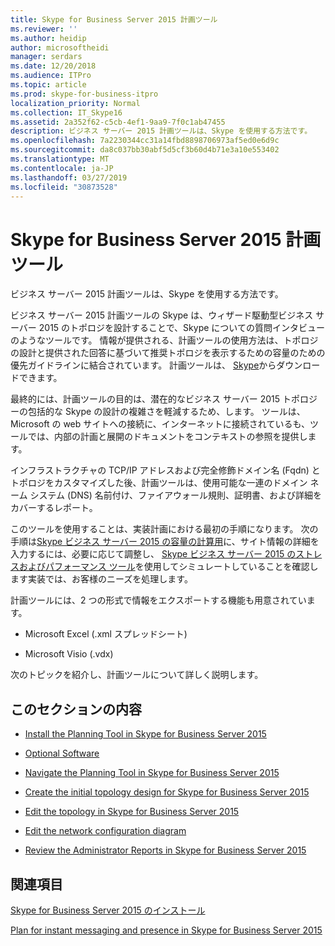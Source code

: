 ```yaml
---
title: Skype for Business Server 2015 計画ツール
ms.reviewer: ''
ms.author: heidip
author: microsoftheidi
manager: serdars
ms.date: 12/20/2018
ms.audience: ITPro
ms.topic: article
ms.prod: skype-for-business-itpro
localization_priority: Normal
ms.collection: IT_Skype16
ms.assetid: 2a352f62-c5cb-4ef1-9aa9-7f0c1ab47455
description: ビジネス サーバー 2015 計画ツールは、Skype を使用する方法です。
ms.openlocfilehash: 7a2230344cc31a14fbd8898706973af5ed0e6d9c
ms.sourcegitcommit: da8c037bb30abf5d5cf3b60d4b71e3a10e553402
ms.translationtype: MT
ms.contentlocale: ja-JP
ms.lasthandoff: 03/27/2019
ms.locfileid: "30873528"
---
```

# <a name="skype-for-business-server-2015-planning-tool"></a>Skype for Business Server 2015 計画ツール
 
ビジネス サーバー 2015 計画ツールは、Skype を使用する方法です。
  
ビジネス サーバー 2015 計画ツールの Skype は、ウィザード駆動型ビジネス サーバー 2015 のトポロジを設計することで、Skype についての質問インタビューのようなツールです。 情報が提供される、計画ツールの使用方法は、トポロジの設計と提供された回答に基づいて推奨トポロジを表示するための容量のための優先ガイドラインに結合されています。 計画ツールは、 [Skype](https://go.microsoft.com/fwlink/p/?LinkID=282725)からダウンロードできます。
  
最終的には、計画ツールの目的は、潜在的なビジネス サーバー 2015 トポロジーの包括的な Skype の設計の複雑さを軽減するため、します。 ツールは、Microsoft の web サイトへの接続に、インターネットに接続されているも、ツールでは、内部の計画と展開のドキュメントをコンテキストの参照を提供します。
  
インフラストラクチャの TCP/IP アドレスおよび完全修飾ドメイン名 (Fqdn) とトポロジをカスタマイズした後、計画ツールは、使用可能な一連のドメイン ネーム システム (DNS) 名前付け、ファイアウォール規則、証明書、および詳細をカバーするレポート。 
  
このツールを使用することは、実装計画における最初の手順になります。 次の手順は[Skype ビジネス サーバー 2015 の容量の計算用](https://www.microsoft.com/en-us/download/details.aspx?id=51196)に、サイト情報の詳細を入力するには、必要に応じて調整し、 [Skype ビジネス サーバー 2015 のストレスおよびパフォーマンス ツール](https://www.microsoft.com/en-us/download/details.aspx?id=50367)を使用してシミュレートしていることを確認します実装では、お客様のニーズを処理します。
  
計画ツールには、2 つの形式で情報をエクスポートする機能も用意されています。
  
- Microsoft Excel (.xml スプレッドシート)
    
- Microsoft Visio (.vdx)
    
次のトピックを紹介し、計画ツールについて詳しく説明します。
  
## <a name="in-this-section"></a>このセクションの内容

- [Install the Planning Tool in Skype for Business Server 2015](install.md)
    
- [Optional Software](install.md#Optional_Software)
    
- [Navigate the Planning Tool in Skype for Business Server 2015](navigate.md)
    
- [Create the initial topology design for Skype for Business Server 2015](create-the-initial-design.md)
    
- [Edit the topology in Skype for Business Server 2015](edit-the-topology.md)
    
- [Edit the network configuration diagram](edit-the-topology.md#Edit_Network_diagram)
    
- [Review the Administrator Reports in Skype for Business Server 2015](review-the-administrator-reports.md)
    
## <a name="see-also"></a>関連項目

[Skype for Business Server 2015 のインストール](../../deploy/install/install.md)
  
[Plan for instant messaging and presence in Skype for Business Server 2015](../../plan-your-deployment/instant-messaging-and-presence.md)
